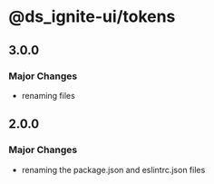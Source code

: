 # @ds_ignite-ui/tokens

## 3.0.0

### Major Changes

- renaming files

## 2.0.0

### Major Changes

- renaming the package.json and eslintrc.json files
